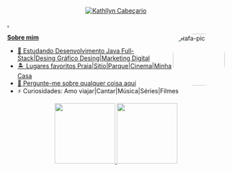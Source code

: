 <div>
<div align="center">
<a href=https://www.instagram.com/kathllynleticia/>  
         
![Kathllyn Cabeçario](https://user-images.githubusercontent.com/120657741/208341969-eb7b50a8-365f-4de1-8a3b-817180220ae7.png) 
</div>          
.
            <div>
         <img align="right" alt="Rafa-pic" height="120" style="border-radius:50px;" 
  src="https://user-images.githubusercontent.com/120657741/208341925-29f9cf2e-762c-4723-a024-f72e7b2ae8c4.png"> 
 </div>

         
**Sobre mim**
        
   
          
- 🌱 Estudando Desenvolvimento Java Full-Stack|Desing Gráfico Desing|Marketing Digital
- 🏝 Lugares favoritos Praia|Sitío|Parque|Cinema|Minha Casa
- 💬 Pergunte-me sobre qualquer coisa [aqui](https://github.com/KathllynLeticia/KathllynLeticia/issues)
- ⚡ Curiosidades: Amo viajar|Cantar|Música|Séries|Filmes

         
         
         
         
         
         
         
 <div align="center">
         
  <a href="https://github.com/kathllynleticia">
 <img height="140em" src="https://github-readme-stats.vercel.app/api?username=kathllynleticia&show_icons=true&theme=radical&include_all_commits=true&count_private=true"/>
  <img height="140em" src="https://github-readme-stats.vercel.app/api/top-langs/?username=kathllynleticia&layout=compact&langs_count=7&theme=radical"/>
</div>


  
 
 


                                                                                                                                                  
                                                                                                                                                     
                                                                                                                                                     
   
